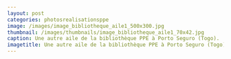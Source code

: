 ```yaml
---
layout: post
categories: photosrealisationsppe
image: /images/image_bibliotheque_aile1_500x300.jpg
thumbnail: /images/thumbnails/image_bibliotheque_aile1_70x42.jpg
caption: Une autre aile de la bibliothèque PPE à Porto Seguro (Togo).
imagetitle: Une autre aile de la bibliothèque PPE à Porto Seguro (Togo).
---
```

